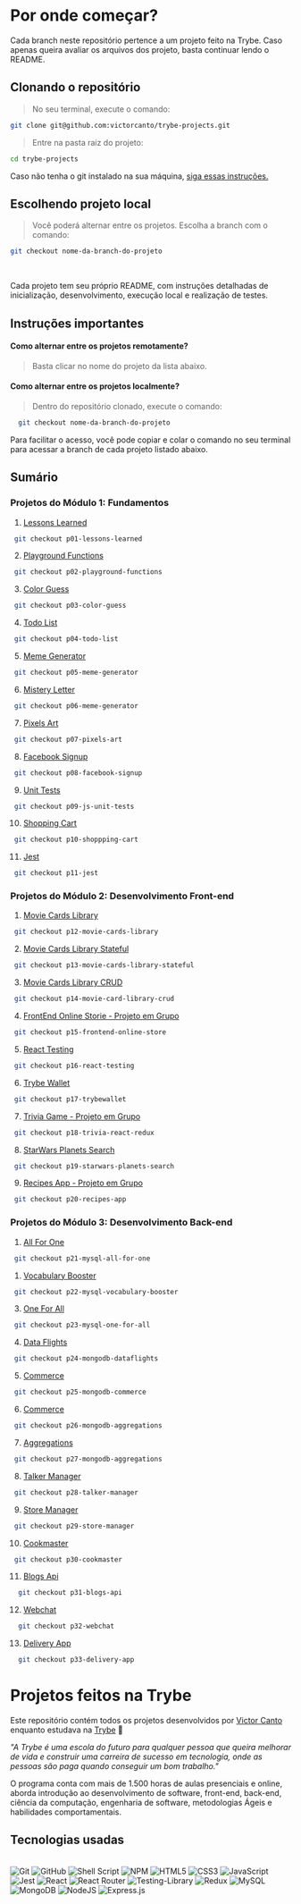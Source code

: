 
# Por onde começar?
 Cada branch neste repositório pertence a um projeto feito na Trybe. Caso apenas queira avaliar os arquivos dos projeto, basta continuar lendo o README.

 ## Clonando o repositório
 > No seu terminal, execute o comando:

 ```bash
 git clone git@github.com:victorcanto/trybe-projects.git
 ```

 >Entre na pasta raiz do projeto:

 ```bash
 cd trybe-projects
 ```
  Caso não tenha o git instalado na sua máquina, [siga essas instruções.](https://git-scm.com/downloads)
  <br/>
 
 ## Escolhendo projeto local

>Você poderá alternar entre os projetos. Escolha a branch com o comando:

 ```bash
 git checkout nome-da-branch-do-projeto
 ```
 <br/>

Cada projeto tem seu próprio README, com instruções detalhadas de inicialização, desenvolvimento, execução local e realização de testes.
</br>

## Instruções importantes

#### Como alternar entre os projetos remotamente?
> Basta clicar no nome do projeto da lista abaixo.

#### Como alternar entre os projetos localmente?
> Dentro do repositório clonado, execute o comando:
```bash
  git checkout nome-da-branch-do-projeto
```
Para facilitar o acesso, você pode copiar e colar o comando no seu terminal para acessar a branch de cada projeto listado abaixo.

## Sumário

### Projetos do Módulo 1: Fundamentos

1. [Lessons Learned](https://github.com/victorcanto/trybe-projects/tree/p01-lessons-learned)
  ```bash
   git checkout p01-lessons-learned
  ```
2. [Playground Functions](https://github.com/victorcanto/trybe-projects/tree/p02-playground-functions)
  ```bash
   git checkout p02-playground-functions
  ```
3. [Color Guess](https://github.com/victorcanto/trybe-projects/tree/p03-color-guess)
  ```bash
   git checkout p03-color-guess
  ```
4. [Todo List](https://github.com/victorcanto/trybe-projects/tree/p04-todo-list)
  ```bash
   git checkout p04-todo-list
  ```
5. [Meme Generator](https://github.com/victorcanto/trybe-projects/tree/p05-meme-generator)
  ```bash
   git checkout p05-meme-generator
  ```
6. [Mistery Letter](https://github.com/victorcanto/trybe-projects/tree/p06-mistery-letter)
  ```bash
   git checkout p06-meme-generator
  ```
7. [Pixels Art](https://github.com/victorcanto/trybe-projects/tree/p07-pixels-art)
  ```bash
   git checkout p07-pixels-art
  ```
8. [Facebook Signup](https://github.com/victorcanto/trybe-projects/tree/p08-facebook-signup)
  ```bash
   git checkout p08-facebook-signup
  ```
9. [Unit Tests](https://github.com/victorcanto/trybe-projects/tree/p09-js-unit-tests)
  ```bash
   git checkout p09-js-unit-tests
  ```
10. [Shopping Cart](https://github.com/victorcanto/trybe-projects/tree/p10-shoppping-cart)
  ```bash
   git checkout p10-shoppping-cart
  ```
11. [Jest](https://github.com/victorcanto/trybe-projects/tree/p11-jest)
  ```bash
   git checkout p11-jest
  ```
### Projetos do Módulo 2: Desenvolvimento Front-end

1. [Movie Cards Library](https://github.com/victorcanto/trybe-projects/tree/p12-movie-cards-library)
  ```bash
   git checkout p12-movie-cards-library
  ```
2. [Movie Cards Library Stateful](https://github.com/victorcanto/trybe-projects/tree/p13-movie-cards-library-stateful)
  ```bash
   git checkout p13-movie-cards-library-stateful
  ```
3. [Movie Cards Library CRUD](https://github.com/victorcanto/trybe-projects/tree/p14-movie-card-library-crud)
  ```bash
   git checkout p14-movie-card-library-crud
  ```
4. [FrontEnd Online Storie - Projeto em Grupo](https://github.com/victorcanto/trybe-projects/tree/p15-frontend-online-store)
  ```bash
   git checkout p15-frontend-online-store
  ```
5. [React Testing](https://github.com/victorcanto/trybe-projects/tree/p16-react-testing)
  ```bash
   git checkout p16-react-testing
  ```
6. [Trybe Wallet](https://github.com/victorcanto/trybe-projects/tree/p17-trybewallet)
  ```bash
   git checkout p17-trybewallet
  ```
7. [Trivia Game - Projeto em Grupo](https://github.com/victorcanto/trybe-projects/tree/p18-trivia-react-redux)
  ```bash
   git checkout p18-trivia-react-redux
  ```
8. [StarWars Planets Search](https://github.com/victorcanto/trybe-projects/tree/p19-starwars-planets-search)
  ```bash
   git checkout p19-starwars-planets-search
  ```
9. [Recipes App - Projeto em Grupo](https://github.com/victorcanto/trybe-projects/tree/p20-recipes-app)
  ```bash
   git checkout p20-recipes-app
  ```
### Projetos do Módulo 3: Desenvolvimento Back-end

1. [All For One](https://github.com/victorcanto/trybe-projects/tree/p21-mysql-all-for-one)
  ```bash
   git checkout p21-mysql-all-for-one
  ```
1. [Vocabulary Booster](https://github.com/victorcanto/trybe-projects/tree/p22-mysql-vocabulary-booster)
  ```bash
   git checkout p22-mysql-vocabulary-booster
  ```
3. [One For All](https://github.com/victorcanto/trybe-projects/tree/p23-mysql-one-for-all)
  ```bash
   git checkout p23-mysql-one-for-all
  ```
  
4. [Data Flights](https://github.com/victorcanto/trybe-projects/tree/p24-mongodb-dataflights)
  ```bash
   git checkout p24-mongodb-dataflights
  ```
5. [Commerce](https://github.com/victorcanto/trybe-projects/tree/p25-mongodb-commerce)
  ```bash
   git checkout p25-mongodb-commerce
  ```
6. [Commerce](https://github.com/victorcanto/trybe-projects/tree/p26-mongodb-aggregations)
  ```bash
   git checkout p26-mongodb-aggregations
  ```
7. [Aggregations](https://github.com/victorcanto/trybe-projects/tree/p27-mongodb-aggregations)
  ```bash
   git checkout p27-mongodb-aggregations
  ```
8. [Talker Manager](https://github.com/victorcanto/trybe-projects/tree/p28-talker-manager)
  ```bash
   git checkout p28-talker-manager
  ```
9. [Store Manager](https://github.com/victorcanto/trybe-projects/tree/p29-store-manager)
  ```bash
   git checkout p29-store-manager
  ```
10. [Cookmaster](https://github.com/victorcanto/trybe-projects/tree/p30-cookmaster)
  ```bash
   git checkout p30-cookmaster
  ```
11. [Blogs Api](https://github.com/victorcanto/trybe-projects/tree/p31-blogs-api)
 ```bash
   git checkout p31-blogs-api
  ```
12. [Webchat](https://github.com/victorcanto/trybe-projects/tree/p32-webchat)
 ```bash
   git checkout p32-webchat
  ```
13. [Delivery App](https://github.com/victorcanto/trybe-projects/tree/p33-delivery-app)
 ```bash
   git checkout p33-delivery-app
  ```

# Projetos feitos na Trybe

Este repositório contém todos os projetos desenvolvidos por [Victor Canto](https://www.linkedin.com/in/vscanto/)
enquanto estudava na [Trybe](https://www.betrybe.com/) :rocket:

_"A Trybe é uma escola do futuro para qualquer pessoa que queira melhorar de vida e construir uma carreira de sucesso em tecnologia, onde as pessoas são paga quando conseguir um bom trabalho."_

O programa conta com mais de 1.500 horas de aulas presenciais e online, aborda introdução ao desenvolvimento de software, front-end, back-end, ciência da computação, engenharia de software, metodologias Ágeis e habilidades comportamentais.

## Tecnologias usadas
<br/>
<div>
  <img alt="Git" src="https://img.shields.io/badge/git-%23F05033.svg?style=for-the-badge&logo=git&logoColor=white" />
  <img alt="GitHub" src="https://img.shields.io/badge/github-%23121011.svg?style=for-the-badge&logo=github&logoColor=white" />
  <img alt="Shell Script" src="https://img.shields.io/badge/shell_script-%23121011.svg?style=for-the-badge&logo=gnu-bash&logoColor=white" />
  <img alt="NPM" src="https://img.shields.io/badge/NPM-%23000000.svg?style=for-the-badge&logo=npm&logoColor=white" />
  <img alt="HTML5" src="https://img.shields.io/badge/html5-%23E34F26.svg?style=for-the-badge&logo=html5&logoColor=white" />
  <img alt="CSS3" src="https://img.shields.io/badge/css3-%231572B6.svg?style=for-the-badge&logo=css3&logoColor=white" />
  <img alt="JavaScript" src="https://img.shields.io/badge/javascript-%23323330.svg?style=for-the-badge&logo=javascript&logoColor=%23F7DF1E" />
  <img alt="Jest" src="https://img.shields.io/badge/-jest-%23C21325?style=for-the-badge&logo=jest&logoColor=white" />
  <img alt="React" src="https://img.shields.io/badge/react-%2320232a.svg?style=for-the-badge&logo=react&logoColor=%2361DAFB" />
  <img alt="React Router" src="https://img.shields.io/badge/React_Router-CA4245?style=for-the-badge&logo=react-router&logoColor=white" />
  <img alt="Testing-Library" src="https://img.shields.io/badge/-TestingLibrary-%23E33332?style=for-the-badge&logo=testing-library&logoColor=white" />
  <img alt="Redux" src="https://img.shields.io/badge/redux-%23593d88.svg?style=for-the-badge&logo=redux&logoColor=white" />
  <img alt="MySQL" src="https://img.shields.io/badge/MySQL-00000F?style=for-the-badge&logo=mysql&logoColor=white" />
  <img alt="MongoDB" src="https://img.shields.io/badge/MongoDB-4EA94B?style=for-the-badge&logo=mongodb&logoColor=white" />
  <img alt="NodeJS" src="https://img.shields.io/badge/node.js-6DA55F?style=for-the-badge&logo=node.js&logoColor=white" />
  <img alt="Express.js" src="https://img.shields.io/badge/express.js-%23404d59.svg?style=for-the-badge&logo=express&logoColor=%2361DAFB" />
</div>
<br/>

